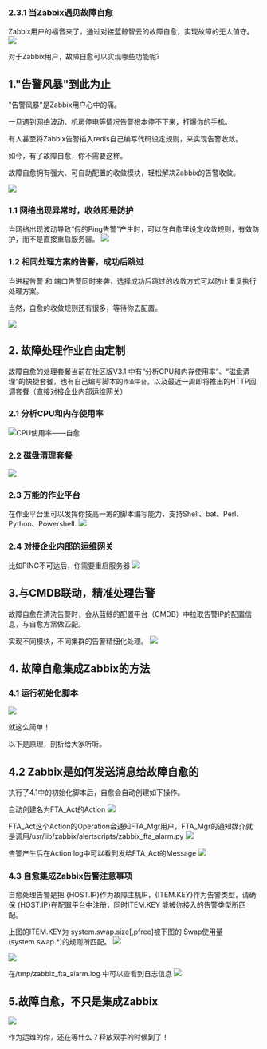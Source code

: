 ### 2.3.1 当Zabbix遇见故障自愈

Zabbix用户的福音来了，通过对接蓝鲸智云的故障自愈，实现故障的无人值守。
![](media/15060385121293.jpg)

对于Zabbix用户，故障自愈可以实现哪些功能呢?

## 1."告警风暴"到此为止

"告警风暴"是Zabbix用户心中的痛。

一旦遇到网络波动、机房停电等情况告警根本停不下来，打爆你的手机。

有人甚至将Zabbix告警插入redis自己编写代码设定规则，来实现告警收敛。

如今，有了故障自愈，你不需要这样。

故障自愈拥有强大、可自助配置的收敛模块，轻松解决Zabbix的告警收敛。

![](media/15039926943795/15040067360890.jpg)

### 1.1 网络出现异常时，收敛即是防护
当网络出现波动导致“假的Ping告警”产生时，可以在自愈里设定收敛规则，有效防护，而不是直接重启服务器。
![](media/15060131567224.jpg)

### 1.2 相同处理方案的告警，成功后跳过

当进程告警  和 端口告警同时来袭，选择成功后跳过的收敛方式可以防止重复执行处理方案。

当然，自愈的收敛规则还有很多，等待你去配置。

![](media/15060122272210.jpg)


## 2. 故障处理作业自由定制
故障自愈的处理套餐当前在社区版V3.1 中有“分析CPU和内存使用率”、“磁盘清理”的快捷套餐，也有自己编写脚本的`作业平台`，以及最近一周即将推出的HTTP回调套餐（直接对接企业内部运维网关）

### 2.1 分析CPU和内存使用率
![CPU使用率——自愈](media/CPU%E4%BD%BF%E7%94%A8%E7%8E%87%E2%80%94%E2%80%94%E8%87%AA%E6%84%88.png)

### 2.2 磁盘清理套餐
![](media/15060398388668.jpg)


### 2.3 万能的作业平台
在作业平台里可以发挥你技高一筹的脚本编写能力，支持Shell、bat、Perl、Python、Powershell.
![](media/15060120685247.jpg)

### 2.4  对接企业内部的运维网关
比如PING不可达后，你需要重启服务器
![](media/15060116985910.jpg)


## 3.与CMDB联动，精准处理告警
故障自愈在清洗告警时，会从蓝鲸的配置平台（CMDB）中拉取告警IP的配置信息，与自愈方案做匹配。

实现不同模块，不同集群的告警精细化处理。
![](media/15060141816012.jpg)

## 4. 故障自愈集成Zabbix的方法

### 4.1 运行初始化脚本
![](media/15060403024197.jpg)

就这么简单！

以下是原理，剖析给大家听听。

## 4.2 Zabbix是如何发送消息给故障自愈的
执行了4.1中的初始化脚本后，自愈会自动创建如下操作。

自动创建名为FTA_Act的Action
![](media/15060403626099.jpg)

FTA_Act这个Action的Operation会通知FTA_Mgr用户，FTA_Mgr的通知媒介就是调用/usr/lib/zabbix/alertscripts/zabbix_fta_alarm.py 
![](media/15060409949390.jpg)

告警产生后在Action log中可以看到发给FTA_Act的Message
![](media/15060403778865.jpg)

### 4.3 自愈集成Zabbix告警注意事项
自愈处理告警是把 {HOST.IP}作为故障主机IP，{ITEM.KEY}作为告警类型，请确保 {HOST.IP}在配置平台中注册，同时ITEM.KEY 能被你接入的告警类型所匹配。

上图的ITEM.KEY为 system.swap.size[,pfree]被下图的 Swap使用量(system.swap.*)的规则所匹配。
![](media/15060407047244.jpg)

![](media/15060408193567.jpg)

在/tmp/zabbix_fta_alarm.log 中可以查看到日志信息
![](media/15060409189531.jpg)

## 5.故障自愈，不只是集成Zabbix
![](media/15060122755230.jpg)


作为运维的你，还在等什么？释放双手的时候到了！

